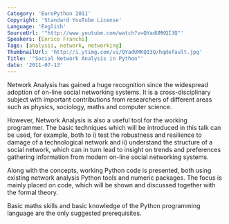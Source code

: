 ```yaml
---
Category: 'EuroPython 2011'
Copyright: 'Standard YouTube License'
Language: 'English'
SourceUrl: '"http://www.youtube.com/watch?v=QYadUMKQI3Q"'
Speakers: [Enrico Franchi]
Tags: [analysis, network, networking]
ThumbnailUrl: 'http://i.ytimg.com/vi/QYadUMKQI3Q/hqdefault.jpg'
Title: '"Social Network Analysis in Python"'
date: '2011-07-13'
---
```

Network Analysis has gained a huge recognition since the widespread adoption
of on-line social networking systems. It is a cross-disciplinary subject with
important contributions from researchers of different areas such as physics,
sociology, maths and computer science.

However, Network Analysis is also a useful tool for the working programmer.
The basic techniques which will be introduced in this talk can be used, for
example, both to i) test the robustness and resilience to damage of a
technological network and ii) understand the structure of a social network,
which can in turn lead to insight on trends and preferences gathering
information from modern on-line social networking systems.

Along with the concepts, working Python code is presented, both using existing
network analysis Python tools and numeric packages. The focus is mainly placed
on code, which will be shown and discussed together with the formal theory.

Basic maths skills and basic knowledge of the Python programming language are
the only suggested prerequisites.

